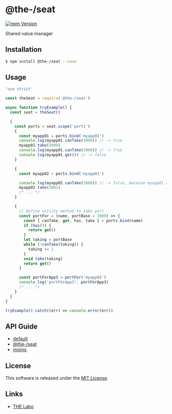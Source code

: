 @the-/seat
==========

<!---
This file is generated by the-tmpl. Do not update manually.
--->

<!-- Badge Start -->
<a name="badges"></a>

[![npm Version][bd_npm_shield_url]][bd_npm_url]

[bd_repo_url]: https://github.com/the-labo/the
[bd_travis_url]: http://travis-ci.org/the-labo/the
[bd_travis_shield_url]: http://img.shields.io/travis/the-labo/the.svg?style=flat
[bd_travis_com_url]: http://travis-ci.com/the-labo/the
[bd_travis_com_shield_url]: https://api.travis-ci.com/the-labo/the.svg?token=
[bd_license_url]: https://github.com/the-labo/the/blob/master/LICENSE
[bd_npm_url]: http://www.npmjs.org/package/@the-/seat
[bd_npm_shield_url]: http://img.shields.io/npm/v/@the-/seat.svg?style=flat
[bd_standard_url]: http://standardjs.com/
[bd_standard_shield_url]: https://img.shields.io/badge/code%20style-standard-brightgreen.svg

<!-- Badge End -->


<!-- Description Start -->
<a name="description"></a>

Shared value manager

<!-- Description End -->


<!-- Overview Start -->
<a name="overview"></a>



<!-- Overview End -->


<!-- Sections Start -->
<a name="sections"></a>

<!-- Section from "doc/readme/01.Installation.md.hbs" Start -->

<a name="section-doc-readme-01-installation-md"></a>

Installation
-----

```bash
$ npm install @the-/seat --save
```


<!-- Section from "doc/readme/01.Installation.md.hbs" End -->

<!-- Section from "doc/readme/02.Usage.md.hbs" Start -->

<a name="section-doc-readme-02-usage-md"></a>

Usage
---------

```javascript
'use strict'

const theSeat = require('@the-/seat')

async function tryExample() {
  const seat = theSeat()

  {
    const ports = seat.scope('ports')
    {
      const myapp01 = ports.bind('myapp01')
      console.log(myapp01.canTake(3000)) // -> true
      myapp01.take(3000)
      console.log(myapp01.canTake(3000)) // -> true
      console.log(myapp01.get()) // -> false
    }

    {
      const myapp02 = ports.bind('myapp02')

      console.log(myapp02.canTake(3000)) // -> false, because myapp01 already took it.
      myapp02.take(3001)
      /* ... */
    }

    {
      // Define utility method to take port
      const portFor = (name, portBase = 3000) => {
        const { canTake, get, has, take } = ports.bind(name)
        if (has()) {
          return get()
        }
        let taking = portBase
        while (!canTake(taking)) {
          taking += 1
        }
        void take(taking)
        return get()
      }

      const portForApp3 = portFor('myapp03')
      console.log('portForApp3', portForApp3)
      /* ... */
    }
  }
}

tryExample().catch((err) => console.error(err))

```


<!-- Section from "doc/readme/02.Usage.md.hbs" End -->

<!-- Section from "doc/readme/03.API.md.hbs" Start -->

<a name="section-doc-readme-03-api-md"></a>

## API Guide

- [default](./doc/api/api.md#module_default)
- [@the-/seat](./doc/api/api.md#module_@the-/seat)
- [mixins](./doc/api/api.md#module_mixins)


<!-- Section from "doc/readme/03.API.md.hbs" End -->


<!-- Sections Start -->


<!-- LICENSE Start -->
<a name="license"></a>

License
-------
This software is released under the [MIT License](https://github.com/the-labo/the/blob/master/LICENSE).

<!-- LICENSE End -->


<!-- Links Start -->
<a name="links"></a>

Links
------

+ [THE Labo][the_labo_url]

[the_labo_url]: https://github.com/the-labo

<!-- Links End -->
